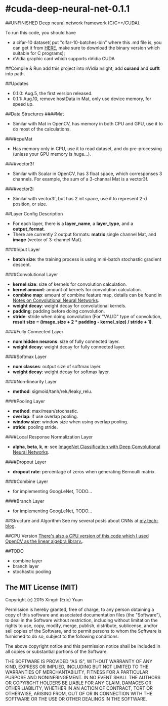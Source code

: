 #cuda-deep-neural-net-0.1.1
=====================
##UNFINISHED
Deep neural network framework (C/C++/CUDA).

To run this code, you should have 
* a cifar-10 dataset( put "cifar-10-batches-bin" where this .md file is, you can get it from [HERE](http://www.cs.toronto.edu/~kriz/cifar.html), make sure to download the binary version which suitable for C programs);
* nVidia graphic card which supports nVidia CUDA

##Compile & Run
add this project into nVidia nsight, add **curand** and **cufft** into path. 

##Updates 
* 0.1.0: Aug.5, the first version released.
* 0.1.1: Aug.10, remove hostData in Mat, only use device memory, for speed up.

##Data Structures
####Mat
* Similar with Mat in OpenCV, has memory in both CPU and GPU, use it to do most of the calculations.

####cpuMat
* Has memory only in CPU, use it to read dataset, and do pre-processing (unless your GPU memory is huge...).

####vector3f
* Similar with Scalar in OpenCV, has 3 float space, which corresponses 3 channels. For example, the sum of a 3-channal Mat is a vector3f.

####vector2i
* Similar with vector3f, but has 2 int space, use it to represent 2-d position, or size. 

##Layer Config Description 
* For each layer, there is a **layer_name**, a **layer_type**, and a **output_format**.
* There are currently 2 output formats: **matrix** single channel Mat, and **image** (vector of 3-channel Mat).

####Input Layer
* **batch size**: the training process is using mini-batch stochastic gradient descent.

####Convolutional Layer
* **kernel size**: size of kernels for convolution calculation.
* **kernel amount**: amount of kernels for convolution calculation.
* **combine map**: amount of combine feature map, details can be found in [Notes on Convolutional Neural Networks](http://cogprints.org/5869/1/cnn_tutorial.pdf).
* **weight decay**: weight decay for convolutional kernels.
* **padding**: padding before doing convolution.
* **stride**: stride when doing convolution (For "VALID" type of convolution, **result size = (image_size + 2 * padding - kernel_size) / stride + 1)**.

####Fully Connected Layer
* **num hidden neurons**: size of fully connected layer.
* **weight decay**: weight decay for fully connected layer.

####Softmax Layer
* **num classes**: output size of softmax layer.
* **weight decay**: weight decay for softmax layer.

####Non-linearity Layer
* **method**: sigmoid/tanh/relu/leaky_relu.

####Pooling Layer
* **method**: max/mean/stochastic.
* **overlap**: if use overlap pooling.
* **window size**: window size when using overlap pooling.
* **stride**: pooling stride.

####Local Response Normalization Layer
* **alpha**, **beta**, **k**, **n**: see [ImageNet Classification with Deep Convolutional Neural Networks](http://papers.nips.cc/paper/4824-imagenet-classification-with-deep-convolutional-neural-networks.pdf).

####Dropout Layer
* **dropout rate**: percentage of zeros when generating Bernoulli matrix.

####Combine Layer
* for implementing GoogLeNet, TODO...

####Branch Layer
* for implementing GoogLeNet, TODO...

##Structure and Algorithm
See my several posts about CNNs at [my tech-blog](http://eric-yuan.me).

##CPU Version
[There's also a CPU version of this code which I used OpenCV as the linear algebra library.](https://github.com/xingdi-eric-yuan/conv-net-version-3).

##TODO
* combine layer
* branch layer
* stochastic pooling

The MIT License (MIT)
------------------

Copyright (c) 2015 Xingdi (Eric) Yuan

Permission is hereby granted, free of charge, to any person obtaining a copy
of this software and associated documentation files (the "Software"), to deal
in the Software without restriction, including without limitation the rights
to use, copy, modify, merge, publish, distribute, sublicense, and/or sell
copies of the Software, and to permit persons to whom the Software is
furnished to do so, subject to the following conditions:

The above copyright notice and this permission notice shall be included in
all copies or substantial portions of the Software.

THE SOFTWARE IS PROVIDED "AS IS", WITHOUT WARRANTY OF ANY KIND, EXPRESS OR
IMPLIED, INCLUDING BUT NOT LIMITED TO THE WARRANTIES OF MERCHANTABILITY,
FITNESS FOR A PARTICULAR PURPOSE AND NONINFRINGEMENT. IN NO EVENT SHALL THE
AUTHORS OR COPYRIGHT HOLDERS BE LIABLE FOR ANY CLAIM, DAMAGES OR OTHER
LIABILITY, WHETHER IN AN ACTION OF CONTRACT, TORT OR OTHERWISE, ARISING FROM,
OUT OF OR IN CONNECTION WITH THE SOFTWARE OR THE USE OR OTHER DEALINGS IN
THE SOFTWARE.